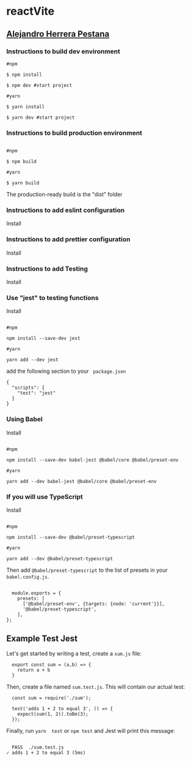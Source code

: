 # reactVite

## [Alejandro Herrera Pestana](https://www.linkedin.com/in/alejandro-herrera-pestana-50163b234/)

### Instructions to build dev environment

```shell
#npm

$ npm install

$ npm dev #start project

#yarn

$ yarn install

$ yarn dev #start project

```

### Instructions to build production environment

```shell

#npm

$ npm build

#yarn

$ yarn build
```

The production-ready build is the "dist" folder

### Instructions to add eslint configuration

Install

### Instructions to add prettier configuration

Install

### Instructions to add Testing

Install

### Use "jest" to testing functions

Install

```shell

#npm

npm install --save-dev jest

#yarn

yarn add --dev jest

```

add the following section to your ` package.json`

```shell
{
  "scripts": {
    "test": "jest"
  }
}
```

### Using Babel

Install

```shell

#npm

npm install --save-dev babel-jest @babel/core @babel/preset-env

#yarn

yarn add --dev babel-jest @babel/core @babel/preset-env
```

### If you will use TypeScript

Install

```shell

#npm

npm install --save-dev @babel/preset-typescript

#yarn

yarn add --dev @babel/preset-typescript

```

Then add `@babel/preset-typescript` to the list of presets in your `babel.config.js`.

```shell

  module.exports = {
    presets: [
      ['@babel/preset-env', {targets: {node: 'current'}}],
      '@babel/preset-typescript',
    ],
};
```

## Example Test Jest

Let's get started by writing a test, create a `sum.js` file:

```shell
  export const sum = (a,b) => {
    return a + b
  }
```

Then, create a file named `sum.test.js`. This will contain our actual test:

```shell
  const sum = require('./sum');

  test('adds 1 + 2 to equal 3', () => {
    expect(sum(1, 2)).toBe(3);
  });
```

Finally, run `yarn  test` or `npm test` and Jest will print this message:

```shell

  PASS  ./sum.test.js
✓ adds 1 + 2 to equal 3 (5ms)

```
